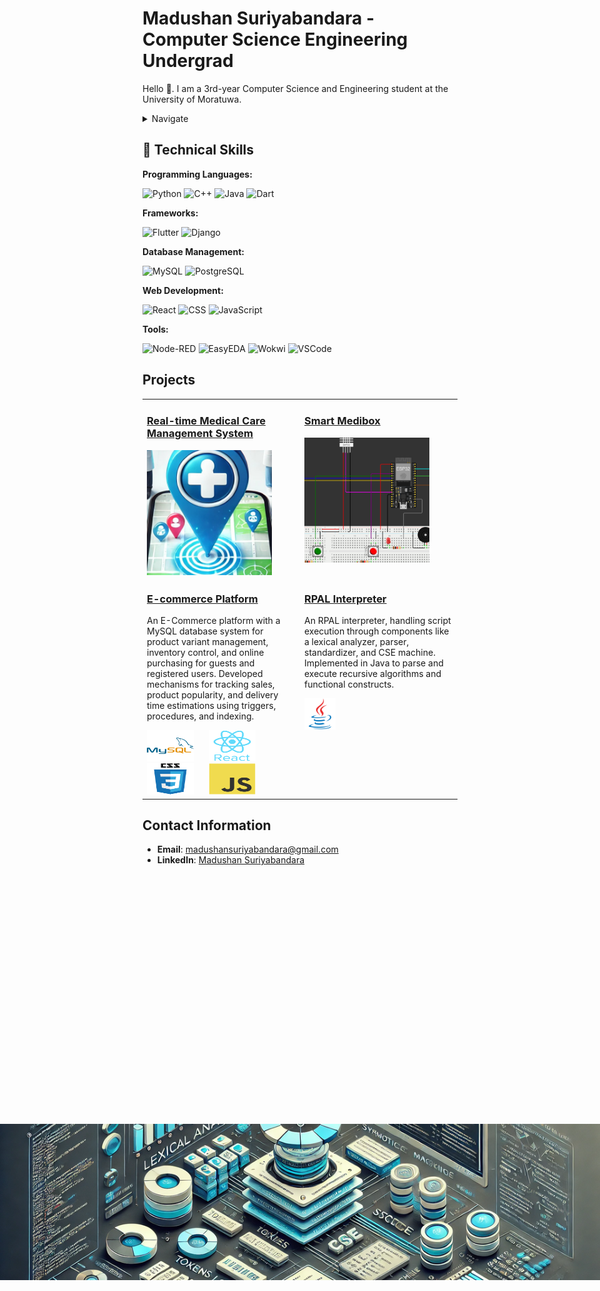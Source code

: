 # **Madushan Suriyabandara** - Computer Science Engineering Undergrad

Hello 👋. I am a 3rd-year Computer Science and Engineering student at the University of Moratuwa.

<details><summary>Navigate</summary>
   
1. [Technical Skills](#technical-skills)
2. [Projects](#projects)
3. [Contact Information](#contact-information)
</details>


## **🔧 Technical Skills**

**Programming Languages:**

![Python](https://img.shields.io/badge/Code-Python-informational?style=flat&logo=python&logoColor=white&color=6aa6f8)
![C++](https://img.shields.io/badge/Code-C%2B%2B-informational?style=flat&logo=c%2B%2B&logoColor=white&color=6aa6f8)
![Java](https://img.shields.io/badge/Code-Java-informational?style=flat&logo=java&logoColor=white&color=6aa6f8)
![Dart](https://img.shields.io/badge/Code-Dart-informational?style=flat&logo=dart&logoColor=white&color=6aa6f8)

**Frameworks:**

![Flutter](https://img.shields.io/badge/Framework-Flutter-informational?style=flat&logo=flutter&logoColor=white&color=6aa6f8)
![Django](https://img.shields.io/badge/Framework-Django-informational?style=flat&logo=django&logoColor=white&color=6aa6f8)

**Database Management:**

![MySQL](https://img.shields.io/badge/Database-MySQL-informational?style=flat&logo=mysql&logoColor=white&color=6aa6f8)
![PostgreSQL](https://img.shields.io/badge/Database-PostgreSQL-informational?style=flat&logo=postgresql&logoColor=white&color=6aa6f8)

**Web Development:**

![React](https://img.shields.io/badge/Framework-React-informational?style=flat&logo=react&logoColor=white&color=6aa6f8)
![CSS](https://img.shields.io/badge/Style-CSS-informational?style=flat&logo=css3&logoColor=white&color=6aa6f8)
![JavaScript](https://img.shields.io/badge/Framework-JavaScript-informational?style=flat&logo=javascript&logoColor=white&color=6aa6f8)

**Tools:**

![Node-RED](https://img.shields.io/badge/Tools-Node--RED-informational?style=flat&logo=node-red&logoColor=white&color=6aa6f8)
![EasyEDA](https://img.shields.io/badge/Tools-EasyEDA-informational?style=flat&logo=easyeda&logoColor=white&color=6aa6f8)
![Wokwi](https://img.shields.io/badge/Tools-Wokwi-informational?style=flat&logo=wokwi&logoColor=white&color=6aa6f8)
![VSCode](https://img.shields.io/badge/Tools-VSCode-informational?style=flat&logo=visual-studio-code&logoColor=white&color=6aa6f8)


## **Projects**

<table>
  <tr>
    <td width="50%" valign="top">
             <h3><a href="https://github.com/Madushansuriyabandara/Mediconnect"> Real-time Medical Care Management System</a></h3>
       <div style="width: 200px; height: 200px; overflow: hidden; position: relative;">
  <img src="./images/Medi_Connect.jpg" style="position: absolute; top: 50%; left: 50%; width: 100%; height: 250px; object-fit: cover; transform: translate(-50%, -50%);" alt="example"/>
      <p>A dual-mode mobile app for patients and doctors built using Flutter, Django, and PostgreSQL, complemented by a web app for admins using React. Key features include doctor search, appointment scheduling, real-time doctor availability updates, and prescription management with medicine reminders for patients. For doctors, the app offers task scheduling, patient attendance support, and medical session management.</p>
     <p align="left">
 <p align="left" style="margin: 0; padding: 0;">
  <a href="https://flutter.dev/" target="_blank" rel="noreferrer" style="text-decoration: none; display: inline-block; margin-left: 20px;">
    <img src="https://raw.githubusercontent.com/devicons/devicon/master/icons/flutter/flutter-original.svg" alt="flutter" width="75" height="50"/>
  </a>
  <a href="https://www.djangoproject.com/" target="_blank" rel="noreferrer" style="text-decoration: none; display: inline-block; margin-right: 20px;">
    <img src="https://cdn.jsdelivr.net/gh/devicons/devicon@latest/icons/django/django-plain-wordmark.svg" alt="django" width="75" height="50"/>
  </a>
  <a href="https://www.postgresql.org/" target="_blank" rel="noreferrer" style="text-decoration: none; display: inline-block; margin-right: 20px;">
    <img src="https://raw.githubusercontent.com/devicons/devicon/master/icons/postgresql/postgresql-original.svg" alt="postgresql" width="75" height="50"/>
  </a>
  <a href="https://reactjs.org/" target="_blank" rel="noreferrer" style="text-decoration: none; display: inline-block;">
    <img src="https://raw.githubusercontent.com/devicons/devicon/master/icons/react/react-original-wordmark.svg" alt="react" width="75" height="50"/>
  </a>
</p>
    </td>
    <td width="50%" valign="top">
       <h3><a href="https://github.com/Madushansuriyabandara/Smart_Medibox"> Smart Medibox</a></h3>
       <div style="width: 200px; height: 200px; overflow: hidden; position: relative;">
  <img src="./images/Medibox Circuit.png" style="position: absolute; top: 50%; left: 50%; width: 100%; height: 250px; object-fit: cover; transform: translate(-50%, -50%);" alt="example"/>
            <p>The Smart MediBox, featuring reminders for medication times and alerts for environmental conditions. Utilized MQTT architecture and Node-RED Dashboard for sensor data display and user control. Implemented using Wokwi, Node-RED, and designed the PCB with EasyEDA.</p>
          <p align="left">
 <p align="left" style="margin: 0; padding: 0;">
     <a href="https://wokwi.com/" target="_blank" rel="noreferrer" style="text-decoration: none; display: inline-block; margin-left: 20px;">
    <img src="./images/wokwi.png" alt="flutter" width="50" height="50"/>
  </a>
     <a href="https://easyeda.com/" target="_blank" rel="noreferrer" style="text-decoration: none; display: inline-block; margin-left: 20px;">
    <img src="./images/EasyEDA.png" alt="flutter" width="125" height="50"/>
  </a>
     <a href="https://nodered.org/" target="_blank" rel="noreferrer" style="text-decoration: none; display: inline-block; margin-left: 20px;">
    <img src="./images/NodeRED.png" alt="flutter" width="65" height="50"/>
  </a>
    </td>
  </tr>
  <tr>
    <td width="50%" valign="top">
       <h3><a href="https://github.com/Madushansuriyabandara/E-Commerce-Platform">E-commerce Platform</a></h3>
        <img src="./images/E-commerce.jpeg" style="position: absolute; top: 50%; left: 50%; width: 100%; height: 250px; object-fit: cover; transform: translate(-50%, -50%);" alt="example"/>
            <p>An E-Commerce platform with a MySQL database system for product variant management, inventory control, and online purchasing for guests and registered users. Developed mechanisms for tracking sales, product popularity, and delivery time estimations using triggers, procedures, and indexing.</p>
       <p align="left" style="margin: 0; padding: 0;">
        <a href="https://www.mysql.com/" target="_blank" rel="noreferrer" style="text-decoration: none; display: inline-block; margin-right: 20px;">
          <img src="https://raw.githubusercontent.com/devicons/devicon/master/icons/mysql/mysql-original-wordmark.svg" alt="mysql" width="75" height="50"/>
        </a>
        <a href="https://reactjs.org/" target="_blank" rel="noreferrer" style="text-decoration: none; display: inline-block; margin-right: 20px;">
          <img src="https://raw.githubusercontent.com/devicons/devicon/master/icons/react/react-original-wordmark.svg" alt="react" width="75" height="50"/>
        </a>
        <a href="https://www.w3schools.com/css/" target="_blank" rel="noreferrer" style="text-decoration: none; display: inline-block; margin-right: 20px;">
          <img src="https://raw.githubusercontent.com/devicons/devicon/master/icons/css3/css3-original-wordmark.svg" alt="css" width="75" height="50"/>
        </a>
        <a href="https://developer.mozilla.org/en-US/docs/Web/JavaScript" target="_blank" rel="noreferrer" style="text-decoration: none; display: inline-block;">
          <img src="https://raw.githubusercontent.com/devicons/devicon/master/icons/javascript/javascript-original.svg" alt="javascript" width="75" height="50"/>
        </a>
    </td>
    <td width="50%" valign="top">
             <h3><a href="https://github.com/Madushansuriyabandara/RPAL_Interpreter">RPAL Interpreter</a></h3>
       <img src="./images/RPAL.png" style="position: absolute; top: 50%; left: 50%; width: 100%; height: 250px; object-fit: cover; transform: translate(-50%, -50%);" alt="example"/>
      <p>An RPAL interpreter, handling script execution through components like a lexical analyzer, parser, standardizer, and CSE machine. Implemented in Java to parse and execute recursive algorithms and functional constructs.</p>
 <p align="left" style="margin: 0; padding: 0;">
        <a href="https://www.java.com/" target="_blank" rel="noreferrer" style="text-decoration: none; display: inline-block;">
          <img src="https://raw.githubusercontent.com/devicons/devicon/master/icons/java/java-original.svg" alt="java" width="50" height="50"/>
        </a></p>
    </td>
  </tr>
</table>

## **Contact Information**
- **Email**: [madushansuriyabandara@gmail.com](mailto:madushansuriyabandara@gmail.com)
- **LinkedIn**: [Madushan Suriyabandara](https://www.linkedin.com/in/madushan-suriyabandara-75b322243/)
